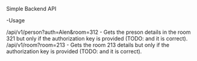 Simple Backend API

-Usage

/api/v1/person?auth=Alen&room=312 - Gets the preson details in the room 321 but only if the authorization key is provided (TODO: and it is correct).
/api/v1/room?room=213 - Gets the room 213 details but only if the authorization key is provided (TODO: and it is correct).
